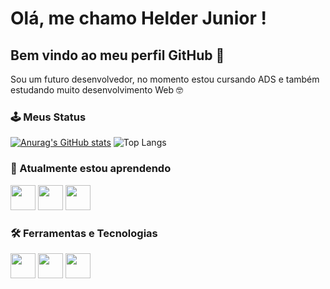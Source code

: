 # Olá, me chamo Helder Junior ! 
## Bem vindo ao meu perfil GitHub 👋
Sou um futuro desenvolvedor, no momento estou cursando ADS e também estudando muito desenvolvimento Web 🤓

### 🕹️ Meus Status

[![Anurag's GitHub stats](https://github-readme-stats.vercel.app/api?username=helderjuniores)](https://github.com/helderjuniores/github-readme-stats)
![Top Langs](https://github-readme-stats.vercel.app/api/top-langs/?username=helderjuniores&langs_count=8)

### 🌱 Atualmente estou aprendendo
<div>
<img src="https://cdn.jsdelivr.net/gh/devicons/devicon@latest/icons/html5/html5-original.svg" width="40" height="40"/>
<img src="https://cdn.jsdelivr.net/gh/devicons/devicon@latest/icons/css3/css3-original.svg" width="40" height="40"/>
<img src="https://cdn.jsdelivr.net/gh/devicons/devicon@latest/icons/javascript/javascript-original.svg" width="40" height="40"/>
 </div>

### 🛠️ Ferramentas e Tecnologias
<div>
<img src="https://cdn.jsdelivr.net/gh/devicons/devicon@latest/icons/fedora/fedora-plain.svg" width="40" height="40"/>
<img src="https://cdn.jsdelivr.net/gh/devicons/devicon@latest/icons/git/git-original.svg" width="40" height="40"/>
<img src="https://cdn.jsdelivr.net/gh/devicons/devicon@latest/icons/vscode/vscode-original.svg" width="40" height="40"/>
</div>

<!--
### 📫 Como entrar em contato comigo

<div>
<img src="https://img.shields.io/badge/Microsoft_Outlook-0078D4?style=for-the-badge&logo=microsoft-outlook&logoColor=white" />
<img src="https://img.shields.io/badge/Telegram-2CA5E0?style=for-the-badge&logo=telegram&logoColor=white" />
<img src="https://img.shields.io/badge/Instagram-E4405F?style=for-the-badge&logo=instagram&logoColor=white" />
</div>
-->
